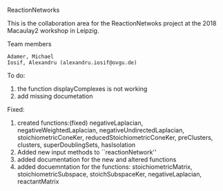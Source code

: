 ReactionNetworks

This is the collaboration area for the ReactionNetwoks project at the
2018 Macaulay2 workshop in Leipzig.

Team members
    
    Adamer, Michael
    Iosif, Alexandru (alexandru.iosif@ovgu.de)

To do:
1. the function displayComplexes is not working
2. add missing documetation

Fixed:
1. created functions:(fixed) negativeLaplacian, negativeWeightedLaplacian, negativeUndirectedLaplacian, stoichiometricConeKer, reducedStoichiometricConeKer, preClusters, clusters, superDoublingSets, hasIsolation
2. Added new input methods to ``reactionNetwork''
3. added documentation for the new and altered  functions
4. added docuemntation for the functions: stoichiometricMatrix, stoichiometricSubspace, stoichSubspaceKer, negativeLaplacian, reactantMatrix
